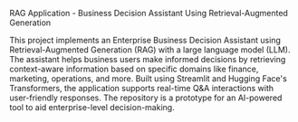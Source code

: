 RAG Application - Business Decision Assistant Using Retrieval-Augmented Generation

This project implements an Enterprise Business Decision Assistant using Retrieval-Augmented Generation (RAG) with a large language model (LLM). The assistant helps business users make informed decisions by retrieving context-aware information based on specific domains like finance, marketing, operations, and more. Built using Streamlit and Hugging Face's Transformers, the application supports real-time Q&A interactions with user-friendly responses. The repository is a prototype for an AI-powered tool to aid enterprise-level decision-making.
